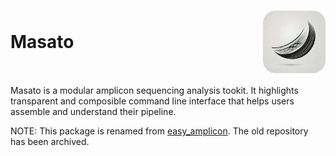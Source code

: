 <h1 style="display: flex; justify-content: space-between; align-items: center;">
  Masato 
  <img src="logo.png" alt="Logo" 
       style="width: 100px; height: 100px; border-radius: 20px;">
</h1>


Masato is a modular amplicon sequencing analysis tookit. It highlights transparent and 
composible command line interface that helps users assemble and understand their pipeline.

NOTE: This package is renamed from [easy_amplicon](https://github.com/whatever60/easy_amplicon). The old repository has been archived.